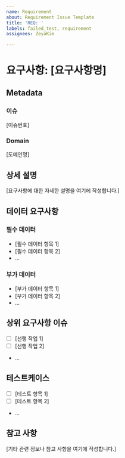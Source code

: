 ```yaml
---
name: Requirement
about: Requirement Issue Template
title: 'REQ: '
labels: failed_test, requirement
assignees: ZeyaKim

---
```


# 요구사항: [요구사항명]

## Metadata

### 이슈

[이슈번호]

### Domain

[도메인명]

## 상세 설명

[요구사항에 대한 자세한 설명을 여기에 작성합니다.]

## 데이터 요구사항

### 필수 데이터

- [필수 데이터 항목 1]
- [필수 데이터 항목 2]
- ...

### 부가 데이터

- [부가 데이터 항목 1]
- [부가 데이터 항목 2]
- ...

## 상위 요구사항 이슈

- [ ] [선행 작업 1]
- [ ] [선행 작업 2]
- ...

## 테스트케이스

- [ ] [테스트 항목 1]
- [ ] [테스트 항목 2]
- ...

## 참고 사항

[기타 관련 정보나 참고 사항을 여기에 작성합니다.]
